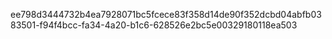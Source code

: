 ee798d3444732b4ea7928071bc5fcece83f358d14de90f352dcbd04abfb0383501-f94f4bcc-fa34-4a20-b1c6-628526e2bc5e00329180118ea503
